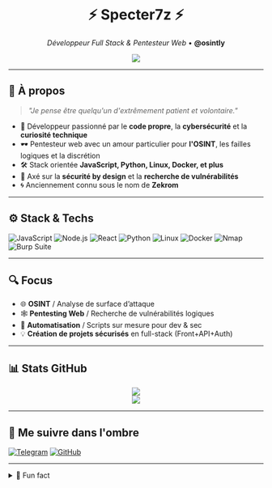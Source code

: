 <h1 align="center">⚡ Specter7z ⚡</h1>
<p align="center">
  <em>Développeur Full Stack & Pentesteur Web</em> • <strong>@osintly</strong>
</p>

<p align="center">
  <img src="https://readme-typing-svg.herokuapp.com?font=Fira+Code&size=22&pause=1000&color=00F5FF&center=true&vCenter=true&width=435&lines=Exploring+Code+and+Vulnerabilities;Full+Stack+%E2%9A%94%EF%B8%8FPentesting+Mindset;OSINT+is+Power" />
</p>

---

## 🧠 À propos

> *"Je pense être quelqu'un d'extrêmement patient et volontaire."*

- 👾 Développeur passionné par le **code propre**, la **cybersécurité** et la **curiosité technique**
- 🕶️ Pentesteur web avec un amour particulier pour **l'OSINT**, les failles logiques et la discrétion
- 🛠️ Stack orientée **JavaScript, Python, Linux, Docker, et plus**
- 🔐 Axé sur la **sécurité by design** et la **recherche de vulnérabilités**
- 🌀 Anciennement connu sous le nom de **Zekrom**

---

## ⚙️ Stack & Techs

![JavaScript](https://img.shields.io/badge/-JavaScript-000?style=for-the-badge&logo=javascript)
![Node.js](https://img.shields.io/badge/-Node.js-000?style=for-the-badge&logo=node.js)
![React](https://img.shields.io/badge/-React-000?style=for-the-badge&logo=react)
![Python](https://img.shields.io/badge/-Python-000?style=for-the-badge&logo=python)
![Linux](https://img.shields.io/badge/-Linux-000?style=for-the-badge&logo=linux)
![Docker](https://img.shields.io/badge/-Docker-000?style=for-the-badge&logo=docker)
![Nmap](https://img.shields.io/badge/-Nmap-000?style=for-the-badge&logo=protonvpn)
![Burp Suite](https://img.shields.io/badge/-Burp%20Suite-000?style=for-the-badge&logo=OWASP)

---

## 🔍 Focus

- 🌐 **OSINT** / Analyse de surface d’attaque
- 🕸️ **Pentesting Web** / Recherche de vulnérabilités logiques
- 🔄 **Automatisation** / Scripts sur mesure pour dev & sec
- 💡 **Création de projets sécurisés** en full-stack (Front+API+Auth)

---

## 📊 Stats GitHub

<p align="center">
  <img src="https://github-readme-stats.vercel.app/api?username=Specter7z&theme=tokyonight&show_icons=true&hide_border=true" />
  <br/>
  <img src="https://github-readme-streak-stats.herokuapp.com/?user=Specter7z&theme=tokyonight&hide_border=true" />
</p>

---

## 🧭 Me suivre dans l'ombre

[![Telegram](https://img.shields.io/badge/-Telegram-000?style=for-the-badge&logo=telegram)](https://t.me/csint0x)
[![GitHub](https://img.shields.io/badge/-GitHub-000?style=for-the-badge&logo=github)](https://github.com/Specter7z)

---

<details>
  <summary>🧩 Fun fact</summary>
  <blockquote>La patience n’est pas passive, c’est une forme d’action silencieuse.</blockquote>
</details>
